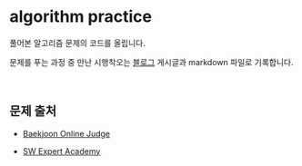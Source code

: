 # algorithm practice 

풀어본 알고리즘 문제의 코드를 올립니다.

문제를 푸는 과정 중 만난 시행착오는 [블로그](https://velog.io/@alexuh) 게시글과 markdown 파일로 기록합니다.

<br>

## 문제 출처

- [Baekjoon Online Judge](https://www.acmicpc.net/)

- [SW Expert Academy](https://swexpertacademy.com/)

<br>